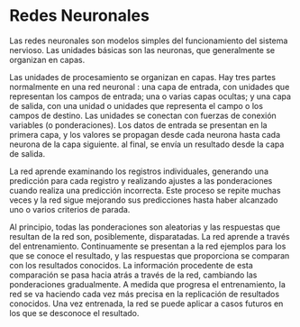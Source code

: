 # Redes Neuronales
Las redes neuronales son modelos simples del funcionamiento del sistema nervioso.
Las unidades básicas son las neuronas, que generalmente se organizan en capas.

Las unidades de procesamiento se organizan en capas. Hay tres partes normalmente
en una red neuronal : una capa de entrada, con unidades que representan los campos
de entrada; una o varias capas ocultas; y una capa de salida, con una unidad o 
unidades que representa el campo o los campos de destino. Las unidades se conectan
con fuerzas de conexión variables (o ponderaciones). Los datos de entrada se
presentan en la primera capa, y los valores se propagan desde cada neurona hasta
cada neurona de la capa siguiente. al final, se envía un resultado desde la
capa de salida.

La red aprende examinando los registros individuales, generando una predicción
para cada registro y realizando ajustes a las ponderaciones cuando realiza
una predicción incorrecta. Este proceso se repite muchas veces y la red
sigue mejorando sus predicciones hasta haber alcanzado uno o varios criterios
de parada.

Al principio, todas las ponderaciones son aleatorias y las respuestas que
resultan de la red son, posiblemente, disparatadas. La red aprende a través
del entrenamiento. Continuamente se presentan a la red ejemplos para los
que se conoce el resultado, y las respuestas que proporciona se comparan
con los resultados conocidos. La información procedente de esta comparación
se pasa hacia atrás a través de la red, cambiando las ponderaciones
gradualmente. A medida que progresa el entrenamiento, la red se va haciendo
cada vez más precisa en la replicación de resultados conocidos. Una
vez entrenada, la red se puede aplicar a casos futuros en los que se 
desconoce el resultado.
